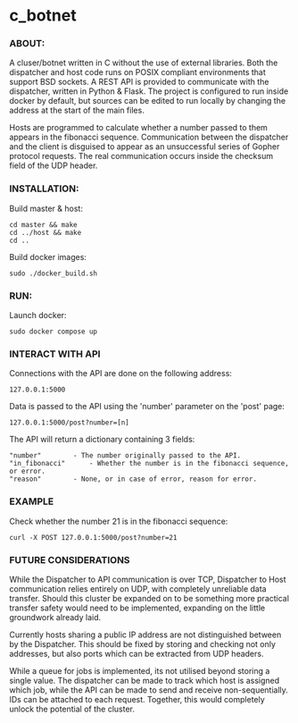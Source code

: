 # c_botnet


### ABOUT:

A cluser/botnet written in C without the use of external libraries. Both the dispatcher and host code runs on POSIX compliant environments that support BSD sockets. A REST API is provided to communicate with the dispatcher, written in Python & Flask. The project is configured to run inside docker by default, but sources can be edited to run locally by changing the address at the start of the main files.

Hosts are programmed to calculate whether a number passed to them appears in the fibonacci sequence. Communication between the dispatcher and the client is disguised to appear as an unsuccessful series of Gopher protocol requests. The real communication occurs inside the checksum field of the UDP header.



### INSTALLATION:

Build master & host:
```
cd master && make
cd ../host && make
cd ..
```

Build docker images:
```
sudo ./docker_build.sh
```


### RUN:

Launch docker:
```
sudo docker compose up
```


### INTERACT WITH API

Connections with the API are done on the following address:
```
127.0.0.1:5000
```

Data is passed to the API using the 'number' parameter on the 'post' page:
```
127.0.0.1:5000/post?number=[n]
```

The API will return a dictionary containing 3 fields:
```
"number"		- The number originally passed to the API.
"in_fibonacci"		- Whether the number is in the fibonacci sequence, or error.
"reason"		- None, or in case of error, reason for error.
```


### EXAMPLE

Check whether the number 21 is in the fibonacci sequence:
```
curl -X POST 127.0.0.1:5000/post?number=21
```


### FUTURE CONSIDERATIONS

While the Dispatcher to API communication is over TCP, Dispatcher to Host communication relies entirely on UDP, with completely unreliable data transfer. Should this cluster be expanded on to be something more practical transfer safety would need to be implemented, expanding on the little groundwork already laid.

Currently hosts sharing a public IP address are not distinguished between by the Dispatcher. This should be fixed by storing and checking not only addresses, but also ports which can be extracted from UDP headers.

While a queue for jobs is implemented, its not utilised beyond storing a single value. The dispatcher can be made to track which host is assigned which job, while the API can be made to send and receive non-sequentially. IDs can be attached to each request. Together, this would completely unlock the potential of the cluster.
